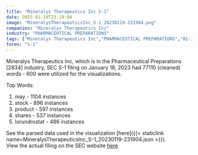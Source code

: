 ```yaml
---
title: "Mineralys Therapeutics Inc S-1"
date: 2023-01-19T23:19:04
image: "MineralysTherapeuticsInc_S-1_20230119-231904.png"
companies: "Mineralys Therapeutics Inc"
industry: "PHARMACEUTICAL PREPARATIONS"
tags: ["Mineralys Therapeutics Inc","PHARMACEUTICAL PREPARATIONS","01-18-2023","S-1"]
forms: "S-1"
---
```

Mineralys Therapeutics Inc, which is in the Pharmaceutical Preparations [2834] industry, SEC S-1 filing on January 18, 2023 had 77110 (cleaned) words - 600 were utilized for the visualizations.

Top Words:
1. may - 1104 instances
2. stock - 896 instances
3. product - 597 instances
4. shares - 537 instances
5. lorundrostat - 486 instances


See the parsed data used in the visualization [here]({{< staticlink name=MineralysTherapeuticsInc_S-1_20230119-231904.json >}}).  
View the actual filing on the SEC website [here](https://www.sec.gov/Archives/edgar/data/1933414/0001628280-23-001171.txt)